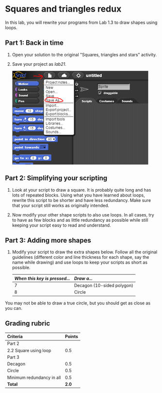 # Squares and triangles redux

In this lab, you will rewrite your programs from Lab 1.3 to draw shapes using loops.

## Part 1: Back in time

1. Open your solution to the original "Squares, triangles and stars" activity.
2. Save your project as _lab21_.

    ![Save as](images/save_as.png)

## Part 2: Simplifying your scripting

1. Look at your script to draw a square.  It is probably quite long and has lots of repeated blocks.  Using what you have learned about loops, rewrite this script to be shorter and have less redundancy.  Make sure that your script still works as originally intended.

2. Now modify your other shape scripts to also use loops.  In all cases, try to have as few blocks and as little redundancy as possible while still keeping your script easy to read and understand.

## Part 3: Adding more shapes

1. Modify your script to draw the extra shapes below.  Follow all the original guidelines (different color and line thickness for each shape, say the name while drawing) and use loops to keep your scripts as short as possible.

    | _When this key is pressed..._ | _Draw a..._                |
    | ----------------------------- | -------------------------- |
    | 7                             | Decagon (10-sided polygon) |
    | 8                             | Circle                     |

You may not be able to draw a true circle, but you should get as close as you can.

## Grading rubric

| **Criteria**                | Points         |
| :----------------------------------- | :-------------- |
| Part 2 | |
| 2.2 Square using loop               | 0.5 |
| Part 3                           |          |
| Decagon                             | 0.5 |
| Circle                              | 0.5 |
| Minimum redundancy in all           | 0.5 |
| **Total**                   | **2.0** |
